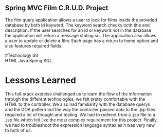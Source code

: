 ## Spring MVC Film C.R.U.D. Project
The film query application allows a user to look for films inside the provided database by both id
keyword.  The keyword search checks both title and description.  If the user searches for an id or 
keyword not in the database the application will return a message stating so.  The application also 
allows a user to update or delete a film. Each page has a return to home option and also features required 
 fields.

#Technology
Git <br>
HTML
Java
Spring
SQL

# Lessons Learned
This full-stack exercise challenged us to learn the flow of the information through the different 
technologies, we felt pretty comfortable with the HTML to the controller.  We also had familiarity with the 
database querys and the DOA pattern but the way the controller passed data to the .jsp files required a lot of thought
and testing. We had to redirect from a .jsp file to a .jsp file which felt like the most complex
requirement for this project.  Finally, we had to troubleshoot the expression language syntax as it was very new to
both of us.    
